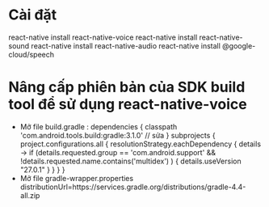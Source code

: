 # Cài đặt 
react-native install react-native-voice
react-native install react-native-sound
react-native install react-native-audio
react-native install @google-cloud/speech
# Nâng cấp phiên bản của SDK build tool để sử dụng react-native-voice
- Mở file build.gradle : 
    dependencies {
            classpath 'com.android.tools.build:gradle:3.1.0' // sửa 
        }
    subprojects {
        project.configurations.all {
            resolutionStrategy.eachDependency { details ->
            if (details.requested.group == 'com.android.support'
                    && !details.requested.name.contains('multidex')
            ) {
                details.useVersion "27.0.1"
            }
            }
        }
    }
- Mở file gradle-wrapper.properties 
distributionUrl=https\://services.gradle.org/distributions/gradle-4.4-all.zip